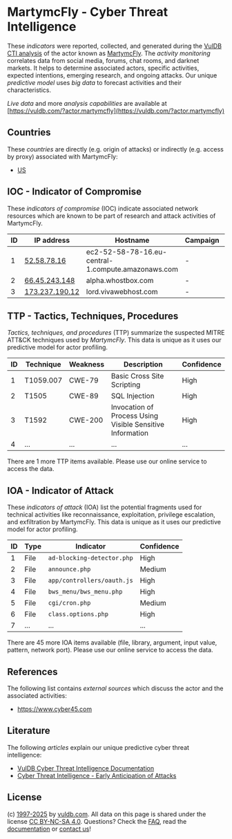 # MartymcFly - Cyber Threat Intelligence

These _indicators_ were reported, collected, and generated during the [VulDB CTI analysis](https://vuldb.com/?kb.cti) of the actor known as [MartymcFly](https://vuldb.com/?actor.martymcfly). The _activity monitoring_ correlates data from social media, forums, chat rooms, and darknet markets. It helps to determine associated actors, specific activities, expected intentions, emerging research, and ongoing attacks. Our unique _predictive model_ uses _big data_ to forecast activities and their characteristics.

_Live data_ and more _analysis capabilities_ are available at [https://vuldb.com/?actor.martymcfly](https://vuldb.com/?actor.martymcfly)

## Countries

These _countries_ are directly (e.g. origin of attacks) or indirectly (e.g. access by proxy) associated with MartymcFly:

* [US](https://vuldb.com/?country.us)

## IOC - Indicator of Compromise

These _indicators of compromise_ (IOC) indicate associated network resources which are known to be part of research and attack activities of MartymcFly.

ID | IP address | Hostname | Campaign | Confidence
-- | ---------- | -------- | -------- | ----------
1 | [52.58.78.16](https://vuldb.com/?ip.52.58.78.16) | ec2-52-58-78-16.eu-central-1.compute.amazonaws.com | - | Medium
2 | [66.45.243.148](https://vuldb.com/?ip.66.45.243.148) | alpha.whostbox.com | - | High
3 | [173.237.190.12](https://vuldb.com/?ip.173.237.190.12) | lord.vivawebhost.com | - | High

## TTP - Tactics, Techniques, Procedures

_Tactics, techniques, and procedures_ (TTP) summarize the suspected MITRE ATT&CK techniques used by _MartymcFly_. This data is unique as it uses our predictive model for actor profiling.

ID | Technique | Weakness | Description | Confidence
-- | --------- | -------- | ----------- | ----------
1 | T1059.007 | CWE-79 | Basic Cross Site Scripting | High
2 | T1505 | CWE-89 | SQL Injection | High
3 | T1592 | CWE-200 | Invocation of Process Using Visible Sensitive Information | High
4 | ... | ... | ... | ...

There are 1 more TTP items available. Please use our online service to access the data.

## IOA - Indicator of Attack

These _indicators of attack_ (IOA) list the potential fragments used for technical activities like reconnaissance, exploitation, privilege escalation, and exfiltration by MartymcFly. This data is unique as it uses our predictive model for actor profiling.

ID | Type | Indicator | Confidence
-- | ---- | --------- | ----------
1 | File | `ad-blocking-detector.php` | High
2 | File | `announce.php` | Medium
3 | File | `app/controllers/oauth.js` | High
4 | File | `bws_menu/bws_menu.php` | High
5 | File | `cgi/cron.php` | Medium
6 | File | `class.options.php` | High
7 | ... | ... | ...

There are 45 more IOA items available (file, library, argument, input value, pattern, network port). Please use our online service to access the data.

## References

The following list contains _external sources_ which discuss the actor and the associated activities:

* https://www.cyber45.com

## Literature

The following _articles_ explain our unique predictive cyber threat intelligence:

* [VulDB Cyber Threat Intelligence Documentation](https://vuldb.com/?kb.cti)
* [Cyber Threat Intelligence - Early Anticipation of Attacks](https://www.scip.ch/en/?labs.20201022)

## License

(c) [1997-2025](https://vuldb.com/?kb.changelog) by [vuldb.com](https://vuldb.com/?kb.about). All data on this page is shared under the license [CC BY-NC-SA 4.0](https://creativecommons.org/licenses/by-nc-sa/4.0/). Questions? Check the [FAQ](https://vuldb.com/?kb.faq), read the [documentation](https://vuldb.com/?kb) or [contact us](https://vuldb.com/?contact)!
